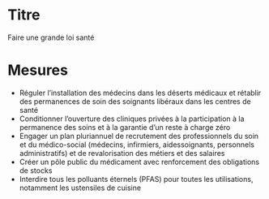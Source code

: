 # Titre

Faire une grande loi santé

# Mesures

* Réguler l’installation des médecins dans les déserts médicaux et rétablir des permanences de soin des soignants libéraux dans les centres de santé
* Conditionner l’ouverture des cliniques privées à la participation à la permanence des soins et à la garantie d’un reste à charge zéro
* Engager un plan pluriannuel de recrutement des professionnels du soin et du médico-social (médecins, infirmiers, aidessoignants, personnels administratifs) et de revalorisation des métiers et des salaires
* Créer un pôle public du médicament avec renforcement des obligations de stocks
* Interdire tous les polluants éternels (PFAS) pour toutes les utilisations, notamment les ustensiles de cuisine